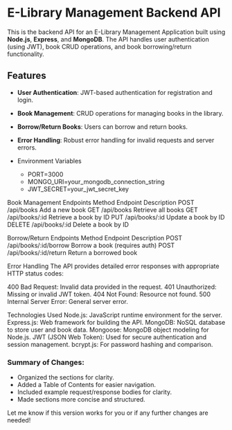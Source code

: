# E-Library Management Backend API

This is the backend API for an E-Library Management Application built using **Node.js**, **Express**, and **MongoDB**. The API handles user authentication (using JWT), book CRUD operations, and book borrowing/return functionality.

## Features

- **User Authentication**: JWT-based authentication for registration and login.
- **Book Management**: CRUD operations for managing books in the library.
- **Borrow/Return Books**: Users can borrow and return books.
- **Error Handling**: Robust error handling for invalid requests and server errors.

- Environment Variables
  - PORT=3000
  - MONGO_URI=your_mongodb_connection_string
  - JWT_SECRET=your_jwt_secret_key

Book Management Endpoints
Method	Endpoint	Description
POST	/api/books	Add a new book
GET	/api/books	Retrieve all books
GET	/api/books/:id	Retrieve a book by ID
PUT	/api/books/:id	Update a book by ID
DELETE	/api/books/:id	Delete a book by ID

Borrow/Return Endpoints
Method	Endpoint	Description
POST	/api/books/:id/borrow	Borrow a book (requires auth)
POST	/api/books/:id/return	Return a borrowed book

Error Handling
The API provides detailed error responses with appropriate HTTP status codes:

400 Bad Request: Invalid data provided in the request.
401 Unauthorized: Missing or invalid JWT token.
404 Not Found: Resource not found.
500 Internal Server Error: General server error.

Technologies Used
Node.js: JavaScript runtime environment for the server.
Express.js: Web framework for building the API.
MongoDB: NoSQL database to store user and book data.
Mongoose: MongoDB object modeling for Node.js.
JWT (JSON Web Token): Used for secure authentication and session management.
bcrypt.js: For password hashing and comparison.

### Summary of Changes:
- Organized the sections for clarity.
- Added a Table of Contents for easier navigation.
- Included example request/response bodies for clarity.
- Made sections more concise and structured.

Let me know if this version works for you or if any further changes are needed!
